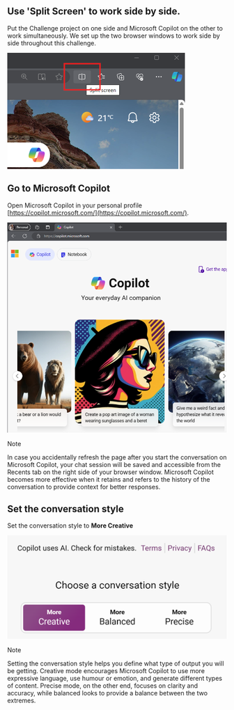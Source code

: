 
## Use 'Split Screen' to work side by side.

Put the Challenge project on one side and Microsoft Copilot on the other  to work simultaneously. We set up the two browser windows to work side by side throughout this challenge.

![Screenshot showing a split screen between two browser windows being used to work side by side throughout a challenge.](./media/split-screen.png)

## Go to Microsoft Copilot

Open Microsoft Copilot in your personal profile [https://copilot.microsoft.com/](https://copilot.microsoft.com/).

![Screenshot showing Microsoft Copilot interface.](./media/microsoft-copilot-landing.png)

> [!NOTE]
> In case you accidentally refresh the page after you start the conversation on Microsoft Copilot, your chat session will be saved and accessible from the Recents tab on the right side of your browser window. Microsoft Copilot becomes more effective when it retains and refers to the history of the conversation to provide context for better responses.

## Set the conversation style

Set the conversation style to  **More Creative**

![Screenshot showing the three different conversational styles.](./media/conversation-style.png)

> [!NOTE]
> Setting the conversation style helps you define what type of output you will be getting. Creative mode encourages Microsoft Copilot to use more expressive language, use humour or emotion, and generate different types of content. Precise mode, on the other end, focuses on clarity and accuracy, while balanced looks to provide a balance between the two extremes.
